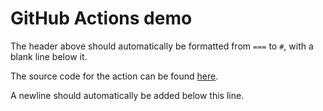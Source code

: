 GitHub Actions demo
===
The header above should automatically be formatted from `===` to `#`, with a blank line below it.

The source code for the action can be found [here](.github/workflows/format-code.yaml).

A newline should automatically be added below this line.
